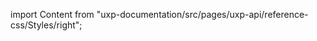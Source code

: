
import Content from "uxp-documentation/src/pages/uxp-api/reference-css/Styles/right";

<Content query="product=xd"/>
